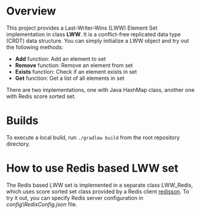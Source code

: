 # Overview

This project provides a Last-Writer-Wins (LWW) Element Set implementation in class **LWW**. It is a conflict-free replicated data type (CRDT) data structure. You can simply initialize a LWW object and try out the following methods:

* **Add** function: Add an element to set
* **Remove** function: Remove an element from set
* **Exists** function: Check if an element exists in set
* **Get** function: Get a list of all elements in set

There are two implementations, one with Java HashMap class, another one with Redis score sorted set.

# Builds

To execute a local build, run `./gradlew build` from the root repository directory.

# How to use Redis based LWW set

The Redis based LWW set is implemented in a separate class LWW_Redis, which uses score sorted set class provided by a Redis client [redisson](https://github.com/redisson/redisson). To try it out, you can specify Redis server configuration in _config\RedisConfig.json_ file.